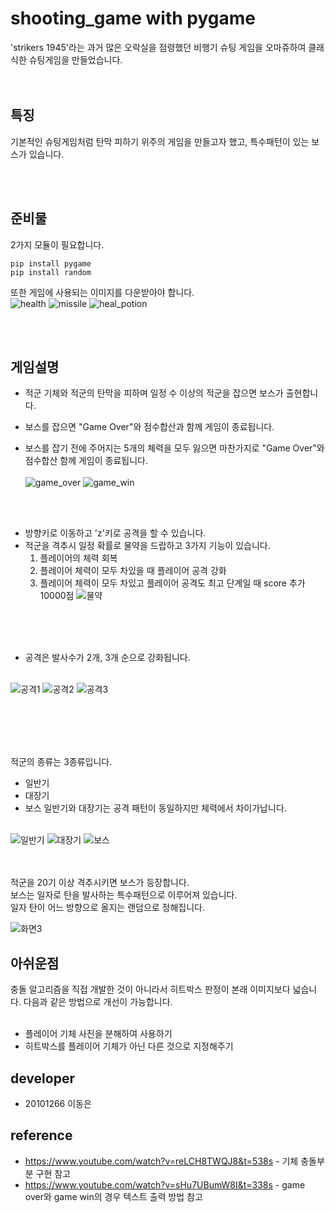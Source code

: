 # shooting_game with pygame
'strikers 1945'라는 과거 많은 오락실을 점령했던 비행기 슈팅 게임을 오마쥬하여 클래식한 슈팅게임을 만들었습니다.<br/>
<br/><br/>

## 특징
기본적인 슈팅게임처럼 탄막 피하기 위주의 게임을 만들고자 했고, 특수패턴이 있는 보스가 있습니다.

<br/><br/>


## 준비물
2가지 모듈이 필요합니다. 
```
pip install pygame
pip install random
```
또한 게임에 사용되는 이미지를 다운받아야 합니다.
<br/> 
![health](https://github.com/highblueberry/ShooterGame_with_pygame/assets/59508874/18579cdd-ab59-4a2f-927a-adc469c6e7af)
![missile](https://github.com/highblueberry/ShooterGame_with_pygame/assets/59508874/71cdc4c6-901a-460b-b2e1-f18612625a19)
![heal_potion](https://github.com/highblueberry/ShooterGame_with_pygame/assets/59508874/33f37fc7-b05e-44da-b335-90d5a32a32b9)


<br/><br/>

## 게임설명
* 적군 기체와 적군의 탄막을 피하며 일정 수 이상의 
적군을 잡으면 보스가 출현합니다. <br/>

* 보스를 잡으면 "Game Over"와 점수합산과 함께 게임이 종료됩니다. <br/>

* 보스를 잡기 전에 주어지는 5개의 체력을 모두 잃으면 마찬가지로 "Game Over"와 점수합산 함께 게임이 종료됩니다.
<br/><br/>
![game_over](https://github.com/highblueberry/ShooterGame_with_pygame/assets/59508874/be8067be-d9fd-4351-bbc6-73d2c83c919b)
![game_win](https://github.com/highblueberry/ShooterGame_with_pygame/assets/59508874/34107a52-aa0b-4d0b-95b4-d089d32c4e96)



<br/><br/> 
* 방향키로 이동하고 'z'키로 공격을 할 수 있습니다. <br/>
* 적군을 격추시 일정 확률로 물약을 드랍하고 3가지 기능이 있습니다.
    1. 플레이어의 체력 회복
    2. 플레이어 체력이 모두 차있을 때 플레이어 공격 강화
    3. 플레이어 체력이 모두 차있고 플레이어 공격도 최고 단계일 때 score 추가 10000점
 ![물약](https://github.com/highblueberry/ShooterGame_with_pygame/assets/59508874/19ac422e-a5a4-4d76-bf06-0a125c6079ed)

<br/> <br/> <br/>

* 공격은 발사수가 2개, 3개 순으로 강화됩니다.
<br/>  <br/>

![공격1](https://github.com/highblueberry/ShooterGame_with_pygame/assets/59508874/2bdd7db1-9aa6-4eac-b253-f9c8584acb63)
![공격2](https://github.com/highblueberry/ShooterGame_with_pygame/assets/59508874/1034170b-138d-4be6-980a-915d0373bfe7)
![공격3](https://github.com/highblueberry/ShooterGame_with_pygame/assets/59508874/9dc1e438-9012-4061-b49e-4ee5b040af04)

 <br/> <br/> <br/>


<br/> 적군의 종류는 3종류입니다.
* 일반기
* 대장기
* 보스
일반기와 대장기는 공격 패턴이 동일하지만 체력에서 차이가납니다.
<br/>  <br/>

![일반기](https://github.com/highblueberry/ShooterGame_with_pygame/assets/59508874/43d69872-55ea-4f82-9cfa-e29776be2819)
![대장기](https://github.com/highblueberry/ShooterGame_with_pygame/assets/59508874/9cf6f739-1a98-4eae-ad9f-8aa642762da4)
![보스](https://github.com/highblueberry/ShooterGame_with_pygame/assets/59508874/2b3877f4-d69e-4b1d-b7d8-66f98f569ea9)


<br/><br/>
적군을 20기 이상 격추시키면 보스가 등장합니다.<br/>
보스는 일자로 탄을 발사하는 특수패턴으로 이루어져 있습니다. <br/>
일자 탄이 어느 방향으로 올지는 랜덤으로 정해집니다.
<br/>

![화면3](https://github.com/highblueberry/ShooterGame_with_pygame/assets/59508874/c32fe600-7348-4f6d-82fd-d5262529a369)




## 아쉬운점
충돌 알고리즘을 직접 개발한 것이 아니라서 히트박스 판정이 본래 이미지보다 넓습니다. 다음과 같은 방법으로 개선이 가능합니다. <br/><br/>
* 플레이어 기체 사진을 분해하여 사용하기
* 히트박스를 플레이어 기체가 아닌 다른 것으로 지정해주기


## developer
* 20101266 이동은

## reference
* https://www.youtube.com/watch?v=reLCH8TWQJ8&t=538s - 기체 충돌부분 구현 참고
* https://www.youtube.com/watch?v=sHu7UBumW8I&t=338s - game over와 game win의 경우 텍스트 출력 방법 참고
